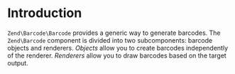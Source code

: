 # Introduction

`Zend\Barcode\Barcode` provides a generic way to generate barcodes. The
`Zend\Barcode` component is divided into two subcomponents: barcode objects and
renderers. *Objects* allow you to create barcodes independently of the renderer.
*Renderers* allow you to draw barcodes based on the target output.
